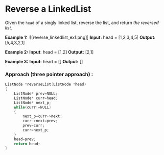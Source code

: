 # Reverse a LinkedList

Given the `head` of a singly linked list, reverse the list, and return _the reversed list_.

**Example 1:**
![[reverse_linkedlist_ex1.png]]
**Input:** head = [1,2,3,4,5]
**Output:** [5,4,3,2,1]

**Example 2:**
**Input:** head = [1,2]
**Output:** [2,1]

**Example 3:**
**Input:** head = []
**Output:** []

### Approach (three pointer approach) :




```C++
ListNode *reverseList(ListNode *head) 
{
    ListNode* prev=NULL;
    ListNode* curr=head;
    ListNode* next_p;
    while(curr!=NULL)
    {
        next_p=curr->next;
        curr->next=prev;
        prev=curr;
        curr=next_p;
    }
    head=prev;
    return head;
}
```

